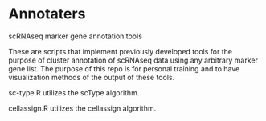 # Annotaters
scRNAseq marker gene annotation tools

These are scripts that implement previously developed tools for the purpose of cluster annotation of scRNAseq data using any arbitrary marker gene list.
The purpose of this repo is for personal training and to have visualization methods of the output of these tools.

sc-type.R utilizes the scType algorithm.

cellassign.R utilizes the cellassign algorithm.
